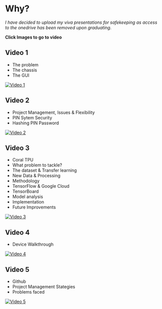 # Why?
*I have decided to upload my viva presentations for safekeeping as access to the onedrive has been removed upon graduating.*

**Click Images to go to video**

## Video 1
* The problem
* The chassis
* The GUI

[![Video 1](https://i.imgur.com/fDWriVW.jpg)](https://youtu.be/bGszfEqLIKk "Video 1 - Click to Watch!")

## Video 2
* Project Management, Issues & Flexibility 
* PIN Sytem Security
* Hashing PIN Password

[![Video 2](https://i.imgur.com/oxVPiIC.png)](https://youtu.be/l-lXbyoH-wU "Video 2 - Click to Watch!")

## Video 3
* Coral TPU
* What problem to tackle?
* The dataset & Transfer learning
* New Data & Processing
* Methodology 
* TensorFlow & Google Cloud
* TensorBoard
* Model analysis
* Implementation
* Future Improvements

[![Video 3](https://i.imgur.com/hbGfHk4.png)](https://youtu.be/PnvW7pgBxbs "Video 3 - Click to Watch!")

## Video 4
* Device Walkthrough

[![Video 4](https://i.imgur.com/IHbZBVt.png)](https://youtu.be/6IMir6JdNHE "Video 4 - Click to Watch!")

## Video 5
* Github
* Project Management Stategies
* Problems faced

[![Video 5](https://i.imgur.com/SllbTbt.png)](https://youtu.be/kdOTbvWSUvU "Video 5 - Click to Watch!")
